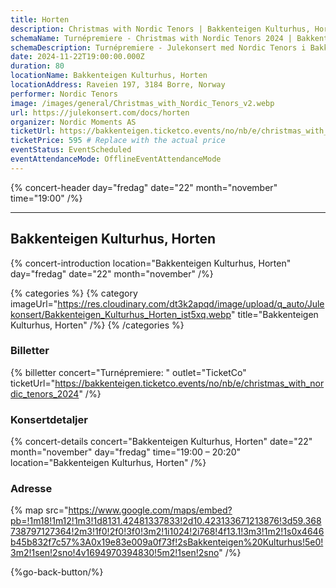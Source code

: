 ```yaml
---
title: Horten
description: Christmas with Nordic Tenors | Bakkenteigen Kulturhus, Horten
schemaName: Turnépremiere - Christmas with Nordic Tenors 2024 | Bakkenteigen Kulturhus, Horten
schemaDescription: Turnépremiere - Julekonsert med Nordic Tenors i Bakkenteigen Kulturhus, Horten
date: 2024-11-22T19:00:00.000Z
duration: 80
locationName: Bakkenteigen Kulturhus, Horten
locationAddress: Raveien 197, 3184 Borre, Norway
performer: Nordic Tenors
image: /images/general/Christmas_with_Nordic_Tenors_v2.webp
url: https://julekonsert.com/docs/horten
organizer: Nordic Moments AS
ticketUrl: https://bakkenteigen.ticketco.events/no/nb/e/christmas_with_nordic_tenors_2024
ticketPrice: 595 # Replace with the actual price
eventStatus: EventScheduled
eventAttendanceMode: OfflineEventAttendanceMode
---
```


{% concert-header day="fredag" date="22" month="november" time="19:00" /%}

---

## Bakkenteigen Kulturhus, Horten

{% concert-introduction location="Bakkenteigen Kulturhus, Horten" day="fredag" date="22" month="november" /%}

{% categories %}
{% category imageUrl="https://res.cloudinary.com/dt3k2apqd/image/upload/q_auto/Julekonsert/Bakkenteigen_Kulturhus_Horten_ist5xq.webp" title="Bakkenteigen Kulturhus, Horten" /%}
{% /categories %}

### Billetter

{% billetter concert="Turnépremiere: " outlet="TicketCo" ticketUrl="https://bakkenteigen.ticketco.events/no/nb/e/christmas_with_nordic_tenors_2024" /%}

### Konsertdetaljer

{% concert-details concert="Bakkenteigen Kulturhus, Horten" date="22" month="november" day="fredag" time="19:00 – 20:20" location="Bakkenteigen Kulturhus, Horten" /%}

### Adresse

{% map src="https://www.google.com/maps/embed?pb=!1m18!1m12!1m3!1d8131.42481337833!2d10.423133671213876!3d59.368738797127364!2m3!1f0!2f0!3f0!3m2!1i1024!2i768!4f13.1!3m3!1m2!1s0x4646b45b832f7c57%3A0x19e83e009a0f73f!2sBakkenteigen%20Kulturhus!5e0!3m2!1sen!2sno!4v1694970394830!5m2!1sen!2sno" /%}

{%go-back-button/%}
